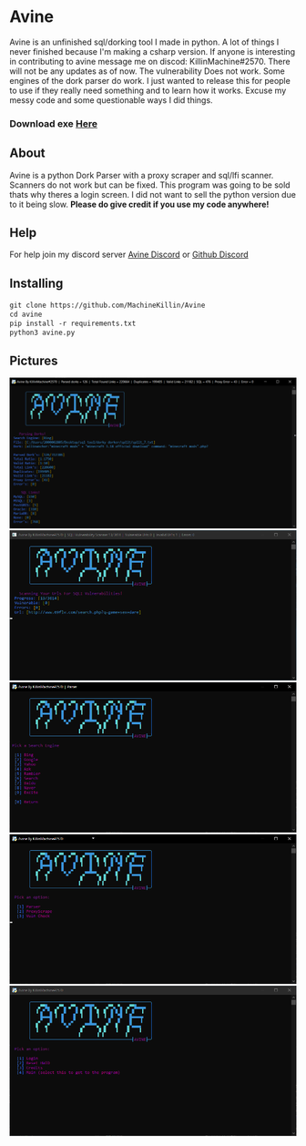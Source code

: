 # Avine
Avine is an unfinished sql/dorking tool I made in python. A lot of things I never finished because I'm making a csharp version. If anyone is interesting in contributing to avine message me on discod: KillinMachine#2570. There will not be any updates as of now. The vulnerability Does not work. Some engines of the dork parser do work. I just wanted to release this for people to use if they really need something and to learn how it works. Excuse my messy code and some questionable ways I did things. 

### Download exe [Here](https://github.com/MachineKillin/Avine/releases/download/v1.0.1/avine.exe)

## About
Avine is a python Dork Parser with a proxy scraper and sql/lfi scanner. Scanners do not work but can be fixed. This program was going to be sold thats why theres a login screen. I did not want to sell the python version due to it being slow. **Please do give credit if you use my code anywhere!**

## Help
For help join my discord server [Avine Discord](https://discord.gg/txytskBP3s) or [Github Discord](https://discord.com/invite/JcAvQc797r)

## Installing
```
git clone https://github.com/MachineKillin/Avine
cd avine
pip install -r requirements.txt
python3 avine.py
```

## Pictures
![](pictures/parser.png)
![](pictures/sqliscan.png)
![](pictures/engines.png)
![](pictures/modules.png)
![](pictures/login.png)

